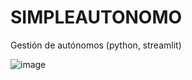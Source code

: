 # SIMPLEAUTONOMO
Gestión de autónomos (python, streamlit)

![image](https://github.com/txebas/SIMPLEAUTONOMO/assets/7387697/dceaada4-70bb-4c12-9e76-bdfe5933e106)




